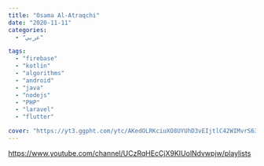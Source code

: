 ```yaml
---
title: "Osama Al-Atraqchi"
date: "2020-11-11"
categories:
  - "عربي"

tags:
  - "firebase"
  - "kotlin"
  - "algorithms"
  - "android"
  - "java"
  - "nodejs"
  - "PHP"
  - "laravel"
  - "flutter"

cover: "https://yt3.ggpht.com/ytc/AKedOLRKciuXO8UYUhD3vEIjtlC42WIMvrS63RG96bZuGw=s176-c-k-c0x00ffffff-no-rj"
---
```


https://www.youtube.com/channel/UCzRqHEcCjX9KIUolNdvwpjw/playlists
